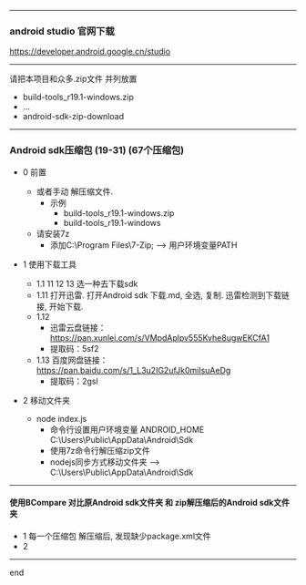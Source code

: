 
---

### android studio 官网下载

https://developer.android.google.cn/studio


---

请把本项目和众多.zip文件 并列放置

 - build-tools_r19.1-windows.zip
 - ...
 - android-sdk-zip-download

---

### Android sdk压缩包 (19-31) (67个压缩包)

 - 0 前置
   - 或者手动 解压缩文件.
     - 示例
       - build-tools_r19.1-windows.zip
       - build-tools_r19.1-windows
   - 请安装7z
     - 添加C:\Program Files\7-Zip; --> 用户环境变量PATH

 - 1 使用下载工具
   - 1.1 11 12 13 选一种去下载sdk
   - 1.11 打开迅雷. 打开Android sdk 下载.md, 全选, 复制. 迅雷检测到下载链接, 开始下载.
   - 1.12
     - 迅雷云盘链接：https://pan.xunlei.com/s/VMpdAplpv555Kvhe8ugwEKCfA1
     - 提取码：5sf2
   - 1.13 百度网盘链接：https://pan.baidu.com/s/1_L3u2IG2ufJk0miIsuAeDg
     - 提取码：2gsl
 - 2 移动文件夹
   - node index.js
     - 命令行设置用户环境变量 ANDROID_HOME C:\Users\Public\AppData\Android\Sdk
     - 使用7z命令行解压缩zip文件
     - nodejs同步方式移动文件夹 --> C:\Users\Public\AppData\Android\Sdk

---

#### 使用BCompare 对比原Android sdk文件夹 和 zip解压缩后的Android sdk文件夹

 - 1 每一个压缩包 解压缩后, 发现缺少package.xml文件
 - 2 

---

end
